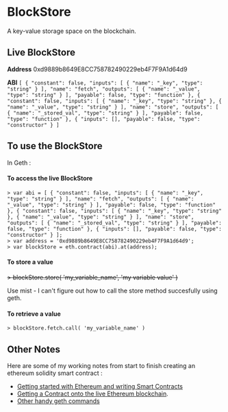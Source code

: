# BlockStore


A key-value storage space on the blockchain.

## Live BlockStore

**Address** 0xd9889b8649E8CC758782490229eb4F7F9A1d64d9

**ABI** `[ { "constant": false, "inputs": [ { "name": "_key", "type": "string" } ], "name": "fetch", "outputs": [ { "name": "_value", "type": "string" } ], "payable": false, "type": "function" }, { "constant": false, "inputs": [ { "name": "_key", "type": "string" }, { "name": "_value", "type": "string" } ], "name": "store", "outputs": [ { "name": "_stored_val", "type": "string" } ], "payable": false, "type": "function" }, { "inputs": [], "payable": false, "type": "constructor" } ]`



## To use the BlockStore  

In Geth :

#### To access the live BlockStore

```
> var abi = [ { "constant": false, "inputs": [ { "name": "_key", "type": "string" } ], "name": "fetch", "outputs": [ { "name": "_value", "type": "string" } ], "payable": false, "type": "function" }, { "constant": false, "inputs": [ { "name": "_key", "type": "string" }, { "name": "_value", "type": "string" } ], "name": "store", "outputs": [ { "name": "_stored_val", "type": "string" } ], "payable": false, "type": "function" }, { "inputs": [], "payable": false, "type": "constructor" } ];         
> var address = '0xd9889b8649E8CC758782490229eb4F7F9A1d64d9';       
> var blockStore = eth.contract(abi).at(address);    
```

#### To store a value

~~> blockStore.store( 'my\_variable\_name', 'my variable value' )~~

Use mist - I can't figure out how to call the store method succesfully using geth.


#### To retrieve a value

`> blockStore.fetch.call( 'my_variable_name' )`


 
## Other Notes

Here are some of my working notes from start to finish creating an ethereum solidity smart contract :   
    
* [Getting started with Ethereum and writing Smart Contracts](docs/GettingStarted.md)      
* [Getting a Contract onto the live Ethereum blockchain](docs/ContractOnLiveChain.md).   
* [Other handy geth commands](docs/GethCommands.md)